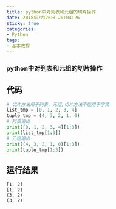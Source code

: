 ```yaml
---
title: python中对列表和元组的切片操作
date: 2018年7月26日 20:04:26
sticky: true
categories:
- Python
tags:
- 基本教程
---
```


### python中对列表和元组的切片操作

## 代码

```python
# 切片方法用于列表、元组,切片方法不能用于字典
list_tmp = [0, 1, 2, 3, 4]
tuple_tmp = (4, 3, 2, 1, 0)
# 列表输出
print([0, 1, 2, 3, 4][1:3])
print(list_tmp[1:3])
# 元组输出
print((4, 3, 2, 1, 0)[1:3])
print(tuple_tmp[1:3])
```

## 运行结果

```
[1, 2]
[1, 2]
(3, 2)
(3, 2)
```

